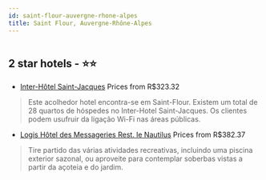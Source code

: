 ```yaml
---
id: saint-flour-auvergne-rhone-alpes
title: Saint Flour, Auvergne-Rhône-Alpes
---
```


<center><img src="https://photos.hotelbeds.com/giata/23/231849/231849a_hb_a_050.jpg" alt="" /></center>


##  2 star hotels - ⭐️⭐️

-    [Inter-Hôtel Saint-Jacques](https://www.hurb.com/br/aud/https://www.hurb.com/br/hotels/saint-flour/inter-hotel-saint-jacques-HT-QP51?cmp=18055) Prices from R$323.32
   > Este acolhedor hotel encontra-se em Saint-Flour. Existem um total de 28 quartos de hóspedes no Inter-Hotel Saint-Jacques. Os clientes podem usufruir da ligação Wi-Fi nas áreas públicas.
-    [Logis Hôtel des Messageries Rest. le Nautilus](https://www.hurb.com/br/aud/https://www.hurb.com/br/hotels/saint-flour/logis-hotel-des-messageries-rest-le-nautilus-HT-D5LP?cmp=18055) Prices from R$382.37
   > Tire partido das várias atividades recreativas, incluindo uma piscina exterior sazonal, ou aproveite para contemplar soberbas vistas a partir da açoteia e do jardim.
